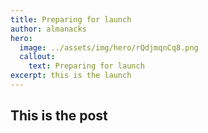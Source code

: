 ```yaml
---
title: Preparing for launch
author: almanacks
hero:
  image: ../assets/img/hero/rQdjmqnCq8.png
  callout:
    text: Preparing for launch
excerpt: this is the launch
---
```


## This is the post
